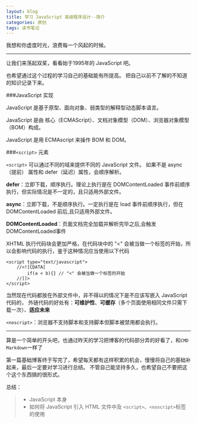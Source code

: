 ```yaml
---
layout: blog
title: 学习 JavaScript 高级程序设计--简介
categories: 原创
tags: 读书笔记
---
```


我想和你虚度时光，浪费每一个风起的时候。

<!--more-->

* * *

让我们来荡起双桨，看看始于1995年的 JavaScript 吧。

也希望通过这个过程的学习自己的基础能有所提高。
把自己以前不了解的不知道的知识记录下来。

###JavaScript 实现

JavaScript 是基于原型、面向对象、弱类型的解释型动态脚本语言。

JavaScript 是由 核心（ECMAScript）、文档对象模型（DOM）、浏览器对象模型（BOM）构成。

JavaScript 是用 ECMAscript 来操作 BOM 和 DOM。

###`<script>` 元素

`<script>` 可以通过不同的域来提供不同的 JavaScript 文件。
如果不是 async（提前） 属性和 defer（延迟）属性，会顺序解析。

<b>defer</b>：立即下载，顺序执行。理论上执行是在 DOMContentLoaded 事件前顺序执行，但实际情况是不一定的，且只适用外部文件。

<b>async</b>：立即下载，不是顺序执行。一定执行是在 load 事件前顺序执行，但在 DOMContentLoaded 前后,且只适用外部文件。

<b>DOMContentLoaded</b>：页面文档完全加载并解析完毕之后,会触发DOMContentLoaded事件

XHTML 执行代码块会更加严格，在代码块中的 "<" 会被当做一个标签的开始，所以会影响代码的执行，鉴于这种情况应当使用以下代码

    <script type="text/javascript">
        //<![CDATA[
            if(a < b){} // "<" 会被当做一个标签的开始
        //]]>
    </script>

当然现在代码都放在外部文件中，非不得以的情况下是不应该写嵌入 JavaScript 代码的，
外链代码的好处有：<b>可维护性</b>、<b>可缓存</b>（多个页面使用相同文件只需下载一次）、<b>适应未来</b>

`<noscript>`：浏览器不支持脚本和支持脚本但脚本被禁用都会执行。

* * *

算是一个简单的开头吧，也通过昨天的学习把博客的代码部分弄的好看了，和`CMD Markdown`一样了

第一篇基础博客终于写完了，希望每天都有这样积累的机会，慢慢将自己的基础补起来，最后一定要对学习进行总结。
不管自己能坚持多久，也希望自己不要把这个这个东西搞的很形式。

总结：

> * JavaScript 本身
> * 如何将 JavaScript 引入 HTML 文件中及 `<script>`、`<noscript>`标签的使用
